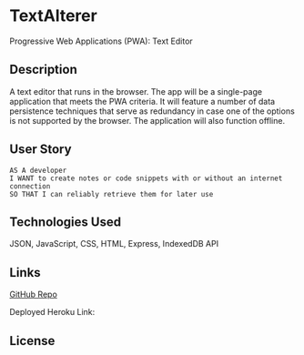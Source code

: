 # TextAlterer

Progressive Web Applications (PWA): Text Editor


## Description

A text editor that runs in the browser. The app will be a single-page application that meets the PWA criteria. It will feature a number of data persistence techniques that serve as redundancy in case one of the options is not supported by the browser. The application will also function offline.


## User Story
```
AS A developer
I WANT to create notes or code snippets with or without an internet connection
SO THAT I can reliably retrieve them for later use
```

## Technologies Used

JSON, JavaScript, CSS, HTML, Express, IndexedDB API


## Links

[GitHub Repo](https://github.com/kitkatt17/TextAlterer)

Deployed Heroku Link: 


## License 
